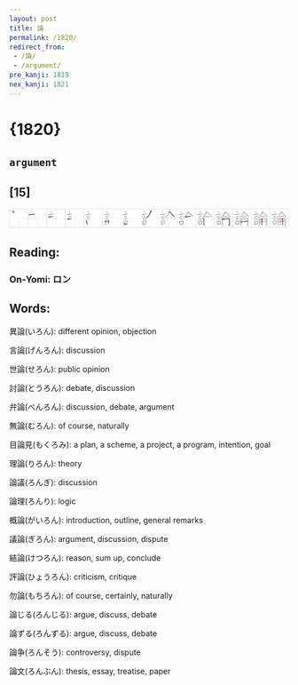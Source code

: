 ```yaml
---
layout: post
title: 論
permalink: /1820/
redirect_from:
 - /論/
 - /argument/
pre_kanji: 1819
nex_kanji: 1821
---
```


# {1820}

## `argument`

## [15]

<div class="stroke"><img src="../images/E8AB96.png" /></div>

## Reading:

### On-Yomi: ロン

## Words:

異論(いろん): different opinion, objection

言論(げんろん): discussion

世論(せろん): public opinion

討論(とうろん): debate, discussion

弁論(べんろん): discussion, debate, argument

無論(むろん): of course, naturally

目論見(もくろみ): a plan, a scheme, a project, a program, intention, goal

理論(りろん): theory

論議(ろんぎ): discussion

論理(ろんり): logic

概論(がいろん): introduction, outline, general remarks

議論(ぎろん): argument, discussion, dispute

結論(けつろん): reason, sum up, conclude

評論(ひょうろん): criticism, critique

勿論(もちろん): of course, certainly, naturally

論じる(ろんじる): argue, discuss, debate

論ずる(ろんずる): argue, discuss, debate

論争(ろんそう): controversy, dispute

論文(ろんぶん): thesis, essay, treatise, paper
